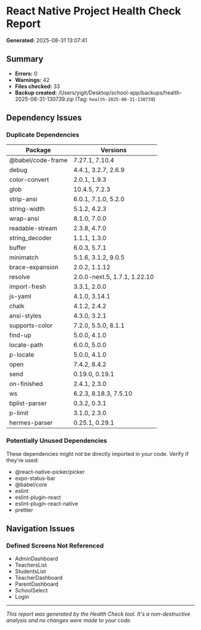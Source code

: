 # React Native Project Health Check Report

**Generated:** 2025-08-31 13:07:41

## Summary

- **Errors:** 0
- **Warnings:** 42
- **Files checked:** 33
- **Backup created:** /Users/yigit/Desktop/school-app/backups/health-2025-08-31-130739.zip (Tag: `health-2025-08-31-130739`)

## Dependency Issues

### Duplicate Dependencies

| Package | Versions |
| ------- | -------- |
| @babel/code-frame | 7.27.1, 7.10.4 |
| debug | 4.4.1, 3.2.7, 2.6.9 |
| color-convert | 2.0.1, 1.9.3 |
| glob | 10.4.5, 7.2.3 |
| strip-ansi | 6.0.1, 7.1.0, 5.2.0 |
| string-width | 5.1.2, 4.2.3 |
| wrap-ansi | 8.1.0, 7.0.0 |
| readable-stream | 2.3.8, 4.7.0 |
| string_decoder | 1.1.1, 1.3.0 |
| buffer | 6.0.3, 5.7.1 |
| minimatch | 5.1.6, 3.1.2, 9.0.5 |
| brace-expansion | 2.0.2, 1.1.12 |
| resolve | 2.0.0-next.5, 1.7.1, 1.22.10 |
| import-fresh | 3.3.1, 2.0.0 |
| js-yaml | 4.1.0, 3.14.1 |
| chalk | 4.1.2, 2.4.2 |
| ansi-styles | 4.3.0, 3.2.1 |
| supports-color | 7.2.0, 5.5.0, 8.1.1 |
| find-up | 5.0.0, 4.1.0 |
| locate-path | 6.0.0, 5.0.0 |
| p-locate | 5.0.0, 4.1.0 |
| open | 7.4.2, 8.4.2 |
| send | 0.19.0, 0.19.1 |
| on-finished | 2.4.1, 2.3.0 |
| ws | 6.2.3, 8.18.3, 7.5.10 |
| bplist-parser | 0.3.2, 0.3.1 |
| p-limit | 3.1.0, 2.3.0 |
| hermes-parser | 0.25.1, 0.29.1 |

### Potentially Unused Dependencies

These dependencies might not be directly imported in your code. Verify if they're used:

- @react-native-picker/picker
- expo-status-bar
- @babel/core
- eslint
- eslint-plugin-react
- eslint-plugin-react-native
- prettier

## Navigation Issues

### Defined Screens Not Referenced

- AdminDashboard
- TeachersList
- StudentsList
- TeacherDashboard
- ParentDashboard
- SchoolSelect
- Login

---

*This report was generated by the Health Check tool. It's a non-destructive analysis and no changes were made to your code.*
